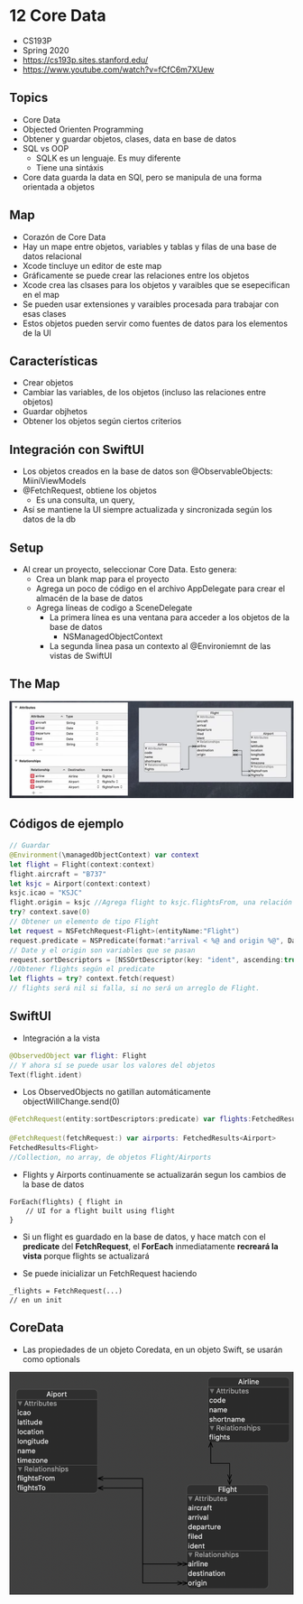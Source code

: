 # 12 Core Data

- CS193P
- Spring 2020
- https://cs193p.sites.stanford.edu/
- https://www.youtube.com/watch?v=fCfC6m7XUew

## Topics

- Core Data
- Objected Orienten Programming
- Obtener y guardar objetos, clases, data en base de datos
- SQL vs OOP
  - SQLK es un lenguaje. Es muy diferente
  - Tiene una sintáxis
- Core data guarda la data en SQl, pero se manipula de una forma orientada a objetos

## Map

- Corazón de Core Data
- Hay un mape entre objetos, variables y tablas y filas de una base de datos relacional
- Xcode tincluye un editor de este map
- Gráficamente se puede crear las relaciones entre los objetos
- Xcode crea las clsases para los objetos y varaibles que se esepecifican en el map
- Se pueden usar extensiones y varaibles procesada para trabajar con esas clases
- Estos objetos pueden servir como fuentes de datos para los elementos de la UI

## Características

- Crear objetos
- Cambiar las variables, de los objetos (incluso las relaciones entre objetos)
- Guardar objhetos
- Obtener los objetos según ciertos criterios

## Integración con SwiftUI

- Los objetos creados en la base de datos son @ObservableObjects: MiiniViewModels
- @FetchRequest, obtiene los objetos
  - Es una consulta, un query, 
- Así se mantiene la UI siempre actualizada y sincronizada según los datos de la db

## Setup

- Al crear un proyecto, seleccionar Core Data. Esto genera:
  - Crea un blank map para el proyecto
  - Agrega un poco de código en el archivo AppDelegate para crear el almacén de la base de datos
  - Agrega líneas de codigo a SceneDelegate
    - La primera línea es una ventana para acceder a los objetos de la base de datos
      - NSManagedObjectContext
    - La segunda linea pasa un contexto al @Environiemnt de las vistas de SwiftUI

## The Map

![](01.png)

## Códigos de ejemplo

```swift
// Guardar
@Environment(\managedObjectContext) var context
let flight = Flight(context:context)
flight.aircraft = "B737"
let ksjc = Airport(context:context)
ksjc.icao = "KSJC"
flight.origin = ksjc //Agrega flight to ksjc.flightsFrom, una relación
try? context.save(0)
// Obtener un elemento de tipo Flight
let request = NSFetchRequest<Flight>(entityName:"Flight")
request.predicate = NSPredicate(format:"arrival < %@ and origin %@", Date(), ksjc)
// Date y el origin son variables que se pasan
request.sortDescriptors = [NSSOrtDescriptor(key: "ident", ascending:true)]
//Obtener flights según el predicate
let flights = try? context.fetch(request)
// flights será nil si falla, si no será un arreglo de Flight.
```

## SwiftUI

- Integración a la vista

```swift
@ObservedObject var flight: Flight
// Y ahora sí se puede usar los valores del objetos
Text(flight.ident)
```

- Los ObservedObjects no gatillan automáticamente objectWillChange.send(0)

```swift
@FetchRequest(entity:sortDescriptors:predicate) var flights:FetchedResults<Flight>    

@FetchRequest(fetchRequest:) var airports: FetchedResults<Airport>
FetchedResults<Flight>
//Collection, no array, de objetos Flight/Airports
```

- Flights y Airports continuamente se actualizarán segun los cambios de la base de datos

```
ForEach(flights) { flight in 
    // UI for a flight built using flight
}
```

- Si un flight es guardado en la base de datos, y hace match con el **predicate** del **FetchRequest**, el **ForEach** inmediatamente **recreará la vista** porque flights se actualizará

- Se puede inicializar un FetchRequest haciendo

```
_flights = FetchRequest(...)
// en un init
```

## CoreData

- Las propiedades de  un objeto Coredata, en un objeto Swift, se usarán como optionals

![](02.png)